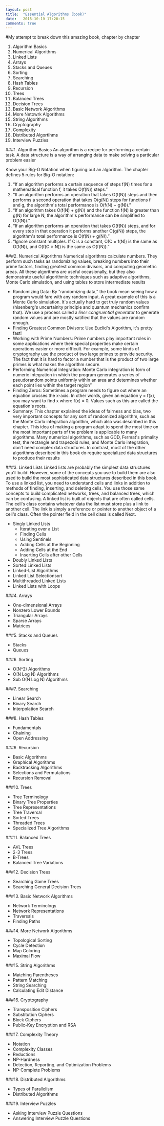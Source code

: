 ```yaml
---
layout: post
title:  "Essential Algorithms (book)"
date:   2015-10-10 17:20:15
comments: true
---
```


#My attempt to break down this amazing book, chapter by chapter

1. Algorithm Basics
2. Numerical Algorithms
3. Linked Lists
4. Arrays
5. Stacks and Queues
6. Sorting
7. Searching
8. Hash Tables
9. Recursion
10. Trees 
11. Balanced Trees
12. Decision Trees
13. Basic Network Algorithms
14. More Netowrk Algorithms
15. String Algorithms
16. Cryptography
17. Complexity 
18. Distributed Algortihms 
19. Interview Puzzles


###1. Algorithm Basics
An algorithm is a recipe for performing a certain task. A data structure is a way of arranging data to make solving a particular problem easier

Know your Big-O Notation when figuring out an algorithm. The chapter defines 5 rules for Big-O notation:
1. “If an algorithm performs a certain sequence of steps f(N) times for a mathematical function f, it takes O(f(N)) steps.”
2. “If an algorithm performs an operation that takes O(f(N)) steps and then performs a second operation that takes O(g(N)) steps for functions f and g, the algorithm's total performance is O(f(N) + g(N)).”
3. “If an algorithm takes O(f(N) + g(N)) and the function f(N) is greater than g(N) for large N, the algorithm's performance can be simplified to O(f(N)).”
4. “If an algorithm performs an operation that takes O(f(N)) steps, and for every step in that operation it performs another O(g(N)) steps, the algorithm's total performance is O(f(N) + g(N)).”
5. “Ignore constant multiples. If C is a constant, O(C × f(N)) is the same as O(f(N)), and O(f(C × N)) is the same as O(f(N)).”

###2. Numerical Algorithms
Numerical algorithms calculate numbers. They perform such tasks as randomizing values, breaking numbers into their prime factors, finding greatest common divisors, and computing geometric areas.
All these algorithms are useful occasionally, but they also demonstrate useful algorithmic techniques such as adaptive algorithms, Monte Carlo simulation, and using tables to store intermediate results 

- Randomizing Data: By "randomizing data," the book mean seeing how a program would fare with any random input. A great example of this is a Monte Carlo simulation. It's actually hard to get truly random values (hisenberg's uncertainity principle and quantum mechanics confirm that). We use a process called a _liner congruential generator_ to generate random values and are mostly satified that the values are random enough.
- Finding Greatest Common Divisors: Use Euclid's Algorithm, it's pretty fast!
- Working with Prime Numbers: Prime numbers play important roles in some applications where their special properties make certain operations easier or more difficult. For example, some kinds of cryptography use the product of two large primes to provide security. The fact that it is hard to factor a number that is the product of two large primes is what makes the algorithm secure.
- Performing Numerical Integration: Monte Carlo integration is form of numeric integration in which the program generates a series of pseudorandom points uniformly within an area and determines whether each point lies within the target region”
- Finding Zeros: Sometimes a program needs to figure out where an equation crosses the x-axis. In other words, given an equation y = f(x), you may want to find x where f(x) = 0. Values such as this are called the equation's roots.
- Summary: This chapter explained the ideas of fairness and bias, two very important concepts for any sort of randomized algorithm, such as the Monte Carlo integration algorithm, which also was described in this chapter. This idea of making a program adapt to spend the most time on the most important parts of the problem is applicable to many algorithms. Many numerical algorithms, such as GCD, Fermat's primality test, the rectangle and trapezoid rules, and Monte Carlo integration, don't need complex data structures. In contrast, most of the other algorithms described in this book do require specialized data structures to produce their results 

###3. Linked Lists
Linked lists are probably the simplest data structures you'll build. However, some of the concepts you use to build them are also used to build the most sophisticated data structures described in this book. To use a linked list, you need to understand cells and links in addition to methods of finding, inserting, and deleting cells. You use those same concepts to build complicated networks, trees, and balanced trees, which can be confusing.
A linked list is built of objects that are often called cells. The cell's class contains whatever data the list must store plus a link to another cell. The link is simply a reference or pointer to another object of a cell's class. Often the pointer field in the cell class is called Next.

- Singly Linked Lists
	- Iterating over a List
	- Finding Cells
	- Using Sentinels
	- Adding Cells at the Beginning 
	- Adding Cells at the End
	- Inserting Cells after other Cells
- Doubly Linked Lists
- Sorted Linked Lists
- Linked-List Algorithms
- Linked List Selectionsort
- Multithreaded Linked Lists
- Linked Lists with Loops

###4. Arrays
- One-dimensional Arrays
- Nonzero Lower Bounds
- Triangular Arrays
- Sparse Arrays
- Matrices 

###5. Stacks and Queues
- Stacks
- Queues

###6. Sorting
- O(N^2) Algorithms
- O(N Log N) Algorithms
- Sub O(N Log N) Algorithms

###7. Searching
- Linear Search
- Binary Search
- Interpolation Search

###8. Hash Tables
- Fundamentals
- Chaining
- Open Addressing

###9. Recursion
- Basic Algorithms
- Graphical Algorithms
- Backtracking Algorithms
- Selections and Permutations
- Recursion Removal

###10. Trees
- Tree Terminology
- Binary Tree Properties
- Tree Representations
- Tree Traversal
- Sorted Trees
- Threaded Trees
- Specialized Tree Algorithms 

###11. Balanced Trees
- AVL Trees
- 2-3 Trees
- B-Trees
- Balanced Tree Variations

###12. Decision Trees
- Searching Game Trees
- Searching General Decision Trees 

###13. Basic Network Algorithms
- Network Terminology
- Network Representations
- Traversals
- Finding Paths 

###14. More Network Algorithms
- Topological Sorting
- Cycle Detection
- Map Coloring
- Maximal Flow 

###15. String Algorithms
- Matching Parentheses
- Pattern Matching
- String Searching
- Calculating Edit Distance

###16. Cryptography
- Transposition Ciphers
- Substitution Ciphers
- Block Ciphers
- Public-Key Encryption and RSA

###17. Complexity Theory
- Notation
- Complexity Classes
- Reductions
- NP-Hardness
- Detection, Reporting, and Optimization Problems
- NP-Complete Problems

###18. Distributed Algorithms
- Types of Parallelism
- Distributed Algorithms

###19. Interview Puzzles
- Asking Interview Puzzle Questions
- Answering Interview Puzzle Questions
